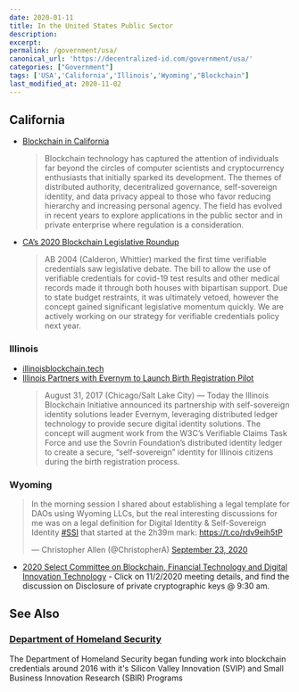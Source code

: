 ```yaml
---
date: 2020-01-11
title: In the United States Public Sector
description: 
excerpt: 
permalink: /government/usa/
canonical_url: 'https://decentralized-id.com/government/usa/'
categories: ["Government"]
tags: ['USA','California','Illinois','Wyoming',"Blockchain"]
last_modified_at: 2020-11-02
---
```


## California

* [Blockchain in California](https://www.govops.ca.gov/wp-content/uploads/sites/11/2020/07/BWG-Final-Report-2020-July1.pdf)
  > Blockchain technology has captured the attention of individuals far beyond the circles of computer scientists and cryptocurrency enthusiasts that initially sparked its development. The themes of distributed authority, decentralized governance, self-sovereign identity, and data privacy appeal to those who favor reducing hierarchy and increasing personal agency. The field has evolved in recent years to explore applications in the public sector and in private enterprise where regulation is a consideration.
* [CA’s 2020 Blockchain Legislative Roundup](https://blockadvocacy.medium.com/cas-2020-blockchain-legislative-roundup-89cdd3bad25c)
  > AB 2004 (Calderon, Whittier) marked the first time verifiable credentials saw legislative debate. The bill to allow the use of verifiable credentials for covid-19 test results and other medical records made it through both houses with bipartisan support. Due to state budget restraints, it was ultimately vetoed, however the concept gained significant legislative momentum quickly. We are actively working on our strategy for verifiable credentials policy next year.

### Illinois

* [illinoisblockchain.tech](https://illinoisblockchain.tech/) 
* [Illinois Partners with Evernym to Launch Birth Registration Pilot](https://illinoisblockchain.tech/illinois-partners-with-evernym-to-launch-birth-registration-pilot-f2668664f67c)
  > August 31, 2017 (Chicago/Salt Lake City) — Today the Illinois Blockchain Initiative announced its partnership with self-sovereign identity solutions leader Evernym, leveraging distributed ledger technology to provide secure digital identity solutions. The concept will augment work from the W3C’s Verifiable Claims Task Force and use the Sovrin Foundation’s distributed identity ledger to create a secure, “self-sovereign” identity for Illinois citizens during the birth registration process.

### Wyoming

<blockquote class="twitter-tweet"><p lang="en" dir="ltr">In the morning session I shared about establishing a legal template for DAOs using Wyoming LLCs, but the real interesting discussions for me was on a legal definition for Digital Identity &amp; Self-Sovereign Identity <a href="https://twitter.com/hashtag/SSI?src=hash&amp;ref_src=twsrc%5Etfw">#SSI</a> that started at the 2h39m mark: <a href="https://t.co/rdv9eih5tP">https://t.co/rdv9eih5tP</a></p>&mdash; Christopher Allen (@ChristopherA) <a href="https://twitter.com/ChristopherA/status/1308862266742370304?ref_src=twsrc%5Etfw">September 23, 2020</a></blockquote> <script async src="https://platform.twitter.com/widgets.js" charset="utf-8"></script>

* [2020 Select Committee on Blockchain, Financial Technology and Digital Innovation Technology](https://www.wyoleg.gov/Committees/2020/S19) - Click on 11/2/2020 meeting details, and find the discussion on Disclosure of private cryptographic keys @ 9:30 am.

## See Also

### [Department of Homeland Security](/government/usa/dhs/)

The Department of Homeland Security began funding work into blockchain credentials around 2016 with it's Silicon Valley Innovation (SVIP) and Small Business Innovation Research (SBIR) Programs

